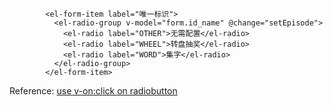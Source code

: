 ```vue
        <el-form-item label="唯一标识">
          <el-radio-group v-model="form.id_name" @change="setEpisode">
            <el-radio label="OTHER">无需配置</el-radio>
            <el-radio label="WHEEL">转盘抽奖</el-radio>
            <el-radio label="WORD">集字</el-radio>
          </el-radio-group>
        </el-form-item>
```

Reference: [use v-on:click on radiobutton](https://laracasts.com/discuss/channels/vue/use-v-onclick-on-radiobutton)
